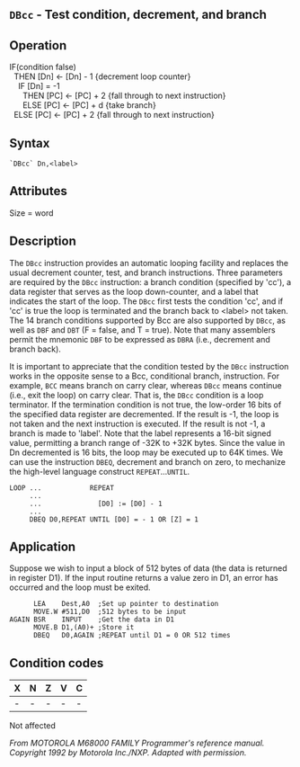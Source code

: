 ## `DBcc` - Test condition, decrement, and branch

## Operation
IF(condition false)<br/>
&nbsp;&nbsp;THEN [Dn] ← [Dn] - 1 {decrement loop counter}<br/>
&nbsp;&nbsp;&nbsp;&nbsp;IF [Dn] = -1<br/>
&nbsp;&nbsp;&nbsp;&nbsp;&nbsp;&nbsp;THEN [PC] ← [PC] + 2 {fall through to next instruction}<br/>
&nbsp;&nbsp;&nbsp;&nbsp;&nbsp;&nbsp;ELSE [PC] ← [PC] + d {take branch}<br/>
&nbsp;&nbsp;ELSE [PC] ← [PC] + 2 {fall through to next instruction}<br/>

## Syntax
```assembly
`DBcc` Dn,<label>
```
## Attributes
Size = word

## Description
The `DBcc` instruction provides an automatic looping facility and
replaces the usual decrement counter, test, and branch instructions. Three parameters are required by the `DBcc` instruction: a
branch condition (specified by 'cc'), a data register that serves as
the loop down-counter, and a label that indicates the start of the
loop. The `DBcc` first tests the condition 'cc', and if 'cc' is true the
loop is terminated and the branch back to \<label\> not taken.
The 14 branch conditions supported by Bcc are also supported
by `DBcc`, as well as `DBF` and `DBT` (F = false, and T = true). Note
that many assemblers permit the mnemonic `DBF` to be expressed
as `DBRA` (i.e., decrement and branch back).

It is important to appreciate that the condition tested by the `DBcc`
instruction works in the opposite sense to a Bcc, conditional branch,
instruction. For example, `BCC` means branch on carry clear,
whereas `DBcc` means continue (i.e., exit the loop) on carry clear.
That is, the `DBcc` condition is a loop terminator. If the termination
condition is not true, the low-order 16 bits of the specified data
register are decremented. If the result is -1, the loop is not taken
and the next instruction is executed. If the result is not -1, a
branch is made to 'label'. Note that the label represents a 16-bit
signed value, permitting a branch range of -32K to +32K bytes.
Since the value in Dn decremented is 16 bits, the loop may be
executed up to 64K times.
We can use the instruction `DBEQ`, decrement and branch on zero,
to mechanize the high-level language construct `REPEAT`...`UNTIL`.

```
LOOP ...            REPEAT
     ...
     ...              [D0] := [D0] - 1
     ...
     DBEQ D0,REPEAT UNTIL [D0] = - 1 OR [Z] = 1
```

## Application
Suppose we wish to input a block of 512 bytes of data (the data is
returned in register D1). If the input routine returns a value zero
in D1, an error has occurred and the loop must be exited.

```assembly
      LEA    Dest,A0  ;Set up pointer to destination
      MOVE.W #511,D0  ;512 bytes to be input
AGAIN BSR    INPUT    ;Get the data in D1
      MOVE.B D1,(A0)+ ;Store it
      DBEQ   D0,AGAIN ;REPEAT until D1 = 0 OR 512 times
```

## Condition codes
|X|N|Z|V|C|
|--|--|--|--|--|
|-|-|-|-|-|

Not affected

*From MOTOROLA M68000 FAMILY Programmer's reference manual. Copyright 1992 by Motorola Inc./NXP. Adapted with permission.*